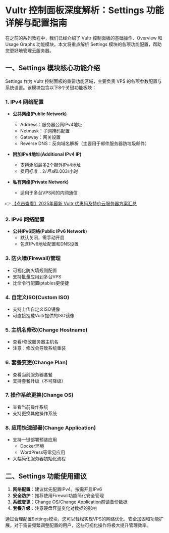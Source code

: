 # Vultr 控制面板深度解析：Settings 功能详解与配置指南

在之前的系列教程中，我们已经介绍了 Vultr 控制面板的基础操作、Overview 和 Usage Graphs 功能模块。本文将重点解析 Settings 模块的各项功能配置，帮助您更好地管理云服务器。

## 一、Settings 模块核心功能介绍

Settings 作为 Vultr 控制面板的重要功能区域，主要负责 VPS 的各项参数配置与系统设置。该模块包含以下8个关键功能板块：

### 1. IPv4 网络配置
- **公共网络(Public Network)**
  - Address：服务器公网IPv4地址
  - Netmask：子网掩码配置
  - Gateway：网关设置
  - Reverse DNS：反向域名解析（主要用于邮件服务器防垃圾邮件）

- **附加IPv4地址(Additional IPv4 IP)**
  - 支持添加最多2个额外IPv4地址
  - 费用标准：$2/月或$0.003/小时

- **私有网络(Private Network)**
  - 适用于多台VPS间的内网通信

👉 [【点击查看】2025年最新 Vultr 优惠码及特价云服务器方案汇总](https://bit.ly/VuLtr)

### 2. IPv6 网络配置
- **公共IPv6网络(Public IPv6 Network)**
  - 默认关闭，需手动开启
  - 包含IPv6地址配置和DNS设置

### 3. 防火墙(Firewall)管理
- 可视化防火墙规则配置
- 支持批量应用到多台VPS
- 比命令行配置iptables更便捷

### 4. 自定义ISO(Custom ISO)
- 支持上传自定义ISO镜像
- 可直接挂载Vultr提供的ISO镜像

### 5. 主机名修改(Change Hostname)
- 查看/修改服务器主机名
- 注意：修改会导致系统重装

### 6. 套餐变更(Change Plan)
- 查看当前服务器套餐
- 支持套餐升级（不可降级）

### 7. 操作系统更换(Change OS)
- 查看当前操作系统
- 支持更换其他操作系统

### 8. 应用快速部署(Change Application)
- 支持一键部署预装应用
  - Docker环境
  - WordPress等常见应用
- 大幅简化服务器初始化流程

## 二、Settings 功能使用建议

1. **网络配置**：建议优先配置IPv4，按需开启IPv6
2. **安全防护**：推荐使用Firewall功能简化安全管理
3. **系统变更**：Change OS/Change Application前请备份数据
4. **套餐升级**：注意硬盘容量变化对数据的影响

通过合理配置Settings模块，您可以轻松实现VPS的网络优化、安全加固和功能扩展。对于需要频繁调整配置的用户，这些可视化操作将极大提升管理效率。